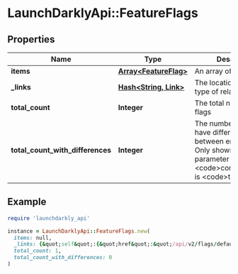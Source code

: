 # LaunchDarklyApi::FeatureFlags

## Properties

| Name | Type | Description | Notes |
| ---- | ---- | ----------- | ----- |
| **items** | [**Array&lt;FeatureFlag&gt;**](FeatureFlag.md) | An array of feature flags |  |
| **_links** | [**Hash&lt;String, Link&gt;**](Link.md) | The location and content type of related resources |  |
| **total_count** | **Integer** | The total number of flags | [optional] |
| **total_count_with_differences** | **Integer** | The number of flags that have differences between environments. Only shown when query parameter &lt;code&gt;compare&lt;/code&gt; is &lt;code&gt;true&lt;/code&gt;. | [optional] |

## Example

```ruby
require 'launchdarkly_api'

instance = LaunchDarklyApi::FeatureFlags.new(
  items: null,
  _links: {&quot;self&quot;:{&quot;href&quot;:&quot;/api/v2/flags/default&quot;,&quot;type&quot;:&quot;application/json&quot;}},
  total_count: 1,
  total_count_with_differences: 0
)
```

